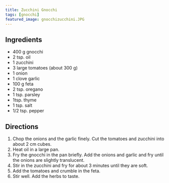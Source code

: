 ```yaml
---
title: Zucchini Gnocchi
tags: [gnocchi]
featured_image: gnocchizucchini.JPG
---
```


## Ingredients

- 400 g gnocchi
- 2 tsp. oil
- 1 zucchini
- 3 large tomatoes (about 300 g)
- 1 onion
- 1 clove garlic
- 100 g feta
- 2 tsp. oregano
- 1 tsp. parsley
- 1tsp. thyme
- 1 tsp. salt
- 1/2 tsp. pepper

## Directions

1. Chop the onions and the garlic finely. Cut the tomatoes and zucchini into about 2 cm cubes.
2. Heat oil in a large pan.
3. Fry the gnocchi in the pan briefly. Add the onions and garlic and fry until the onions are slightly translucent.
4. Stir in the zucchini and fry for about 3 minutes until they are soft.
5. Add the tomatoes and crumble in the feta.
6. Stir well. Add the herbs to taste.
